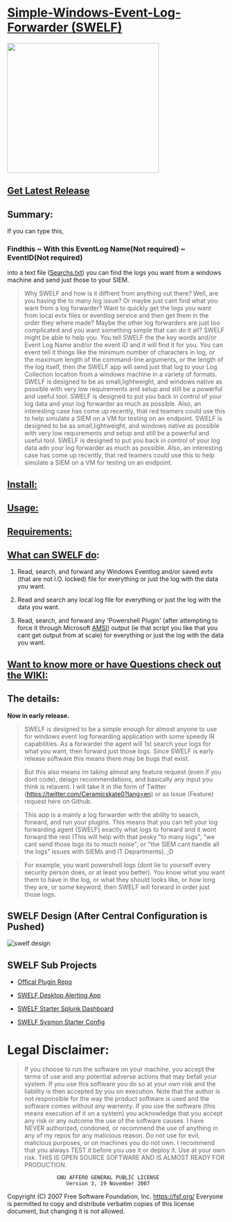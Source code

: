 # [Simple-Windows-Event-Log-Forwarder (SWELF)](https://ceramicskate0.github.io/SWELF/)

<img src="https://user-images.githubusercontent.com/6934294/47841159-afd30b00-dd86-11e8-8e9d-36c8af61a4db.png" width="350" height="300">

## [Get Latest Release](https://github.com/ceramicskate0/SWELF/releases/latest)


## Summary:
If you can type this, 

### Findthis ~ With this EventLog Name(Not required) ~ EventID(Not required)

into a text file ([Searchs.txt](https://github.com/ceramicskate0/SWELF/wiki/%5CLog_Searchs%5CSearch.txt-(SWELF-SEARCH-FILE))) you can find the logs you want from a windows machine and send just those to your SIEM. 

> Why SWELF and how is it diffrent from anything out there? Well, are you having the to many log issue? Or maybe just cant find what you want from a log forwarder? Want to quickly get the logs you want from local evtx files or eventlog service and then get them in the order they where made? Maybe the other log forwarders are just too complicated and you want something simple that can do it all? SWELF might be able to help you. You tell SWELF the the key words and/or Event Log Name and/or the event ID and it will find it for you. You can event tell it things like the minimum number of characters in log, or the maximum length of the command-line arguments, or the length of the log itself, then the SWELF app will send just that log to your Log Collection location from a windows machine in a variety of formats. SWELF is designed to be as small,lightweight, and windows native as possible with very low requirements and setup and still be a powerful and useful tool. SWELF is designed to put you back in control of your log data and your log forwarder as much as possible. Also, an interesting case has come up recently, that red teamers could use this to help simulate a SIEM on a VM for testing on an endpoint. SWELF is designed to be as small,lightweight, and  windows native as possible with very low requirements and setup and still be a powerful and useful tool.   SWELF is designed to put you back in control of your log data adn your log forwarder as much as possible. Also, an interesting case has come up recently, that red teamers could use this to help simulate a SIEM on a VM for testing on an endpoint. 

## [Install:](https://github.com/ceramicskate0/SWELF/wiki/How-to-'install'-SWELF)

## [Usage:](https://github.com/ceramicskate0/SWELF/wiki/How-to-Execute-SWELF)

## [Requirements:](https://github.com/ceramicskate0/SWELF/wiki/SWELF-Requirements)

## [What can SWELF do](https://github.com/ceramicskate0/SWELF/wiki/How-SWELF-Works):

1. Read, search, and forward any Windows Eventlog and/or saved evtx (that are not I.O. locked) file for everything or just the log with the data you want.

2. Read and search any local log file for everything or just the log with the data you want.

3. Read, search, and forward any 'Powershell Plugin' (after attempting to force it through Microsoft [AMSI](https://docs.microsoft.com/en-us/windows/desktop/amsi/antimalware-scan-interface-portal)) output (ie that script you like that you cant get output from at scale) for everything or just the log with the data you want.

## [Want to know more or have Questions check out the WIKI:](https://github.com/ceramicskate0/SWELF/wiki)

## The details:

**Now in early release.** 

> SWELF is designed to be a simple enough for almost anyone to use for windows event log forwarding application with some speedy IR capabilities. As a forwarder the agent will 1st search your logs for what you want, then forward just those logs. 
Since SWELF is early release software this means there may be bugs that exist. 

> But this also means im taking almost any feature request (even if you dont code), deisgn recommendations, and basically any input you think is relavent. I will take it in the form of Twitter (https://twitter.com/Ceramicskate0?lang=en) or as Issue (Feature) request here on Github.

> This app is a mainly a log forwarder with the ability to search, forward, and run your plugins. This means that you can tell your log forwarding agent (SWELF) exactly what logs to forward and it wont forward the rest (This will help with that pesky "to many logs", "we cant send those logs its to much noise", or "the SIEM cant handle all the logs" issues with SIEMs and IT Departments). ;D

> For example, you want powershell logs (dont lie to yourself every security person does, or at least you better). You know what you want them to have in the log, or what they should looks like, or how long they are, or some keyword, then SWELF will forward in order just those logs.

## SWELF Design (After Central Configuration is Pushed)
![swelf design](https://user-images.githubusercontent.com/6934294/41071314-a6c5be2e-69bc-11e8-803a-03fcebab5981.PNG)

## SWELF Sub Projects
- [Offical Plugin Repo](https://github.com/ceramicskate0/SWELF-PluginHelpers)

- [SWELF Desktop Alerting App](https://github.com/ceramicskate0/App_to_Fire_Balloon_Tip_on_passed_CMD_Args)

- [SWELF Starter Splunk Dashboard](https://github.com/ceramicskate0/SWELF/blob/master/Extras/SWELF_SPLUNK_DASHBOARD.xml)

- [SWELF Sysmon Starter Config](https://github.com/ceramicskate0/sysmon-config)

# Legal Disclaimer:
> If you choose to run the software on your machine, you accept the terms of use and any potential adverse actions that may befall your system. If you use this software you do so at your own risk and the liability is then accepted by you on execution. Note that the author is not responsible for the way the product software is used and the software comes without any warrenty. If you use the software (this means execution of it on a system) you acknowledge that you accept any risk or any outcome the use of the software causes. I have NEVER authorized, condoned, or recommend the use of anything in any of my repos for any malicious reason. Do not use for evil, malicious purposes, or on machines you do not own. I recommend that you always TEST it before you use it or deploy it. Use at your own risk. THIS IS OPEN SOURCE SOFTWARE AND IS ALMOST READY FOR PRODUCTION. 

                    GNU AFFERO GENERAL PUBLIC LICENSE
                       Version 3, 19 November 2007

 Copyright (C) 2007 Free Software Foundation, Inc. <https://fsf.org/>
 Everyone is permitted to copy and distribute verbatim copies
of this license document, but changing it is not allowed.
